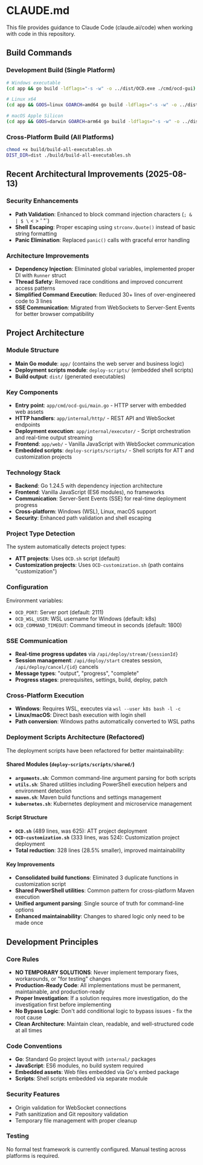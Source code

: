 # CLAUDE.md

This file provides guidance to Claude Code (claude.ai/code) when working with code in this repository.

## Build Commands

### Development Build (Single Platform)
```bash
# Windows executable
(cd app && go build -ldflags="-s -w" -o ../dist/OCD.exe ./cmd/ocd-gui)

# Linux x64
(cd app && GOOS=linux GOARCH=amd64 go build -ldflags="-s -w" -o ../dist/OCD-Tool-Linux-x64 ./cmd/ocd-gui)

# macOS Apple Silicon
(cd app && GOOS=darwin GOARCH=arm64 go build -ldflags="-s -w" -o ../dist/OCD-Tool-macOS-AppleSilicon ./cmd/ocd-gui)
```

### Cross-Platform Build (All Platforms)
```bash
chmod +x build/build-all-executables.sh
DIST_DIR=dist ./build/build-all-executables.sh
```

## Recent Architectural Improvements (2025-08-13)

### Security Enhancements
- **Path Validation**: Enhanced to block command injection characters (`; & | $ \` < > ' "`)
- **Shell Escaping**: Proper escaping using `strconv.Quote()` instead of basic string formatting
- **Panic Elimination**: Replaced `panic()` calls with graceful error handling

### Architecture Improvements  
- **Dependency Injection**: Eliminated global variables, implemented proper DI with `Runner` struct
- **Thread Safety**: Removed race conditions and improved concurrent access patterns
- **Simplified Command Execution**: Reduced 30+ lines of over-engineered code to 3 lines
- **SSE Communication**: Migrated from WebSockets to Server-Sent Events for better browser compatibility

## Project Architecture

### Module Structure
- **Main Go module**: `app/` (contains the web server and business logic)
- **Deployment scripts module**: `deploy-scripts/` (embedded shell scripts)
- **Build output**: `dist/` (generated executables)

### Key Components
- **Entry point**: `app/cmd/ocd-gui/main.go` - HTTP server with embedded web assets
- **HTTP handlers**: `app/internal/http/` - REST API and WebSocket endpoints
- **Deployment execution**: `app/internal/executor/` - Script orchestration and real-time output streaming
- **Frontend**: `app/web/` - Vanilla JavaScript with WebSocket communication
- **Embedded scripts**: `deploy-scripts/scripts/` - Shell scripts for ATT and customization projects

### Technology Stack
- **Backend**: Go 1.24.5 with dependency injection architecture
- **Frontend**: Vanilla JavaScript (ES6 modules), no frameworks  
- **Communication**: Server-Sent Events (SSE) for real-time deployment progress
- **Cross-platform**: Windows (WSL), Linux, macOS support
- **Security**: Enhanced path validation and shell escaping

### Project Type Detection
The system automatically detects project types:
- **ATT projects**: Uses `OCD.sh` script (default)
- **Customization projects**: Uses `OCD-customization.sh` (path contains "customization")

### Configuration
Environment variables:
- `OCD_PORT`: Server port (default: 2111)
- `OCD_WSL_USER`: WSL username for Windows (default: k8s)
- `OCD_COMMAND_TIMEOUT`: Command timeout in seconds (default: 1800)

### SSE Communication
- **Real-time progress updates** via `/api/deploy/stream/{sessionId}`
- **Session management**: `/api/deploy/start` creates session, `/api/deploy/cancel/{id}` cancels
- **Message types**: "output", "progress", "complete"
- **Progress stages**: prerequisites, settings, build, deploy, patch

### Cross-Platform Execution
- **Windows**: Requires WSL, executes via `wsl --user k8s bash -l -c`
- **Linux/macOS**: Direct bash execution with login shell
- **Path conversion**: Windows paths automatically converted to WSL paths

### Deployment Scripts Architecture (Refactored)
The deployment scripts have been refactored for better maintainability:

#### Shared Modules (`deploy-scripts/scripts/shared/`)
- **`arguments.sh`**: Common command-line argument parsing for both scripts
- **`utils.sh`**: Shared utilities including PowerShell execution helpers and environment detection
- **`maven.sh`**: Maven build functions and settings management
- **`kubernetes.sh`**: Kubernetes deployment and microservice management

#### Script Structure
- **`OCD.sh`** (489 lines, was 625): ATT project deployment
- **`OCD-customization.sh`** (333 lines, was 524): Customization project deployment
- **Total reduction**: 328 lines (28.5% smaller), improved maintainability

#### Key Improvements
- **Consolidated build functions**: Eliminated 3 duplicate functions in customization script
- **Shared PowerShell utilities**: Common pattern for cross-platform Maven execution
- **Unified argument parsing**: Single source of truth for command-line options
- **Enhanced maintainability**: Changes to shared logic only need to be made once

## Development Principles

### Core Rules
- **NO TEMPORARY SOLUTIONS**: Never implement temporary fixes, workarounds, or "for testing" changes
- **Production-Ready Code**: All implementations must be permanent, maintainable, and production-ready
- **Proper Investigation**: If a solution requires more investigation, do the investigation first before implementing
- **No Bypass Logic**: Don't add conditional logic to bypass issues - fix the root cause
- **Clean Architecture**: Maintain clean, readable, and well-structured code at all times

### Code Conventions
- **Go**: Standard Go project layout with `internal/` packages
- **JavaScript**: ES6 modules, no build system required
- **Embedded assets**: Web files embedded via Go's embed package
- **Scripts**: Shell scripts embedded via separate module

### Security Features
- Origin validation for WebSocket connections
- Path sanitization and Git repository validation
- Temporary file management with proper cleanup

### Testing
No formal test framework is currently configured. Manual testing across platforms is required.